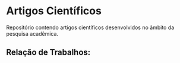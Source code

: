# Artigos Científicos
Repositório contendo artigos científicos desenvolvidos no âmbito da pesquisa acadêmica.

## Relação de Trabalhos:

